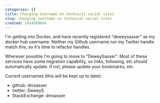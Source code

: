 ```yaml
---
categories: []
title: Changing Username on technical social sites
slug: changing username on technical social sites 
created: 1414589664
---
```

I'm getting into Docker, and have recently registered "deweysasser" as my docker hub username.  Neither my Github username nor my Twitter handle match this, so it's time to refactor handles.

Wherever possible I'm going to move to "DeweySasser".  Most of these services have some migration capability, so links, following, etc should automatically update.  If not, please update your bookmarks, etc.

Current usernames (this will be kept up to date):

* github:  dmsasser
* twitter: DeweyS
* StackExchange: dmsasser

